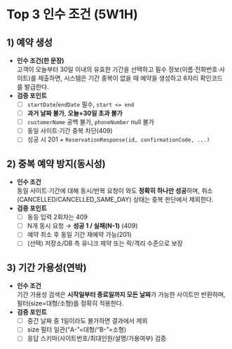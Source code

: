 # Top 3 인수 조건 (5W1H)

## 1) 예약 생성
- **인수 조건(한 문장)**  
  고객이 오늘부터 30일 이내의 유효한 기간을 선택하고 필수 정보(이름·전화번호·사이트)를 제출하면, 시스템은 기간 중복이 없을 때 예약을 생성하고 6자리 확인코드를 발급한다.
- **검증 포인트**
    - [ ] `startDate`/`endDate` 필수, `start <= end`
    - [ ] **과거 날짜 불가**, **오늘+30일 초과 불가**
    - [ ] `customerName` 공백 불가, `phoneNumber` null 불가
    - [ ] 동일 사이트·기간 중복 차단(409)
    - [ ] 성공 시 201 + `ReservationResponse(id, confirmationCode, ...)`

## 2) 중복 예약 방지(동시성)
- **인수 조건**  
  동일 사이트·기간에 대해 동시/반복 요청이 와도 **정확히 하나만 성공**하며, 취소(CANCELLED/CANCELLED_SAME_DAY) 상태는 중복 판단에서 제외한다.
- **검증 포인트**
    - [ ] 동등 입력 2회차는 409
    - [ ] N개 동시 요청 → **성공 1 / 실패(N-1)** (409)
    - [ ] 예약 취소 후 동일 기간 재예약 가능(201)
    - [ ] (선택) 저장소/DB 측 유니크 제약 또는 락/격리 수준으로 보장

## 3) 기간 가용성(연박)
- **인수 조건**  
  기간 가용성 검색은 **시작일부터 종료일까지 모든 날짜**가 가능한 사이트만 반환하며, 필터(size=대형/소형)를 정확히 적용한다.
- **검증 포인트**
    - [ ] 중간 날짜 중 1일이라도 불가하면 결과에서 제외
    - [ ] size 필터 일관(“A-”=대형/“B-”=소형)
    - [ ] 응답 스키마(사이트번호/최대인원/설명/가용여부) 검증
